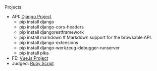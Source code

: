 Projects
  * API: [Django Project](/)
    * pip install django
    * pip install django-cors-headers
    * pip install djangorestframework
    * pip install markdown       # Markdown support for the browsable API.
    * pip install django-extensions
    * pip install django-werkzeug-debugger-runserver
    * pip install pika
  * FE: [Vue.js Project](/web)
  * Judged: [Ruby Script](/judge)

